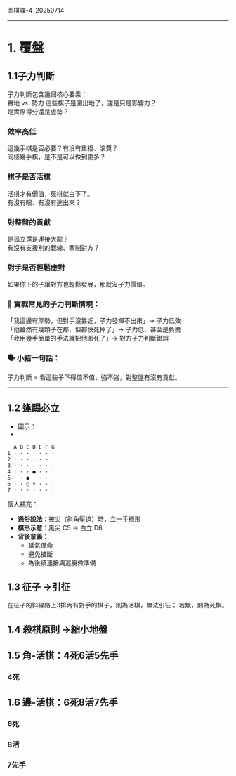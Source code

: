 圍棋課-4_20250714


---

# 1. 覆盤

## 1.1子力判斷

子力判斷包含幾個核心要素：  
實地 vs. 勢力 
這些棋子是圍出地了，還是只是影響力？  
是實際得分還是虛勢？  

### 效率高低  
這幾手棋是否必要？有沒有重複、浪費？  
同樣幾手棋，是不是可以做到更多？  

### 棋子是否活棋  
活棋才有價值，死棋就白下了。  
有沒有眼、有沒有逃出來？  

### 對整盤的貢獻  
是孤立還是連接大龍？  
有沒有支援別的戰線、牽制對方？  

### 對手是否輕鬆應對  
如果你下的子讓對方也輕鬆發展，那就沒子力價值。  

### 🧠 實戰常見的子力判斷情境：  
「我這邊有厚勢，但對手沒靠近，子力發揮不出來」→ 子力低效  
「他雖然有幾顆子在那，但都快死掉了」→ 子力低、甚至是負擔  
「我用幾手簡單的手法就把他圍死了」→ 對方子力判斷錯誤  

### 🗣 小結一句話：  
子力判斷 = 看這些子下得值不值，強不強，對整盤有沒有貢獻。


---
## 1.2 逢踢必立
- 圖示：
- 
```
  A B C D E F G
1 · · · · · · ·
2 · · · · · · ·
3 · · · · · · ·
4 · · · ● · · ·
5 · · ● · · · ·
6 · · ○ × · · ·
7 · · · · · · ·
```

個人補充：
- **通俗說法**：被尖（斜角壓迫）時，立一手穩形
- **棋形示意**：黑尖 C5 → 白立 D6
- **背後意義**：
    - 延氣保命
    - 避免被斷
    - 為後續連接與逃脫做準備
## 1.3 征子 ->引征
在征子的斜線路上3排內有對手的棋子，則為活棋，無法引征；
若無，則為死棋。

## 1.4 殺棋原則 ->縮小地盤


## 1.5 角-活棋：4死6活5先手
### 4死

## 1.6 邊-活棋：6死8活7先手
### 6死

### 8活

### 7先手




